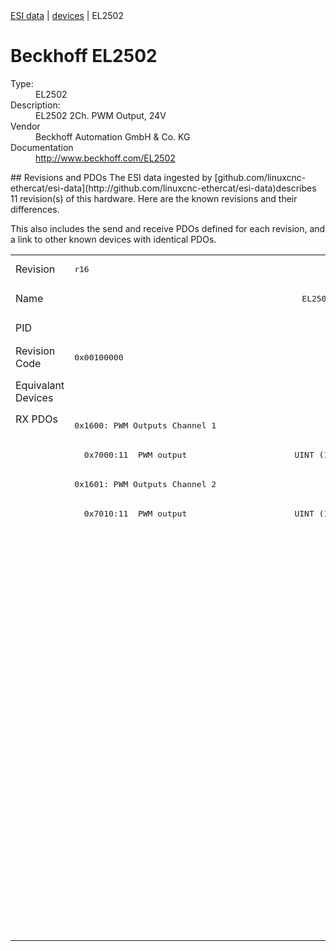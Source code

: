<div class="nav"><a href="/esi-data">ESI data</a> | <a href="/esi-data/devices">devices</a> | EL2502</div>

#  Beckhoff EL2502

<dl>
  <dt>Type:</dt><dd>EL2502</dd>
  <dt>Description:</dt><dd>EL2502 2Ch. PWM Output, 24V</dd>
  <dt>Vendor</dt><dd>Beckhoff Automation GmbH & Co. KG</dd>
  <dt>Documentation</dt><dd><a href="http://www.beckhoff.com/EL2502">http://www.beckhoff.com/EL2502</a></dd>
</dl>
## Revisions and PDOs
The ESI data ingested by [github.com/linuxcnc-ethercat/esi-data](http://github.com/linuxcnc-ethercat/esi-data)describes 11 revision(s) of this hardware.  Here are the known revisions and their differences.

This also includes the send and receive PDOs defined for each revision, and a link to other known devices with identical PDOs.

<table>
<tr >
<td class="first">Revision</td>
<td ><pre>r16</pre></td>
<td ><pre>r17</pre></td>
<td ><pre>r18</pre></td>
<td ><pre>r19</pre></td>
<td ><pre>r20</pre></td>
<td ><pre>r21</pre></td>
<td ><pre>r22</pre></td>
<td ><pre>r23</pre></td>
<td ><pre>r24</pre></td>
<td ><pre>r25</pre></td>
<td ><pre>r26</pre></td>
</tr>
<tr >
<td class="first">Name</td>
<td  colspan=3 align="center"><pre>EL2502 2Ch. PWM Output, 24V</pre></td>
<td  colspan=8 align="center"><pre>EL2502 2Ch. PWM output, 24V</pre></td>
</tr>
<tr >
<td class="first">PID</td>
<td  colspan=11 align="center"><pre>0x09c63052</pre></td>
</tr>
<tr >
<td class="first">Revision Code</td>
<td ><pre>0x00100000</pre></td>
<td ><pre>0x00110000</pre></td>
<td ><pre>0x00120000</pre></td>
<td ><pre>0x00130000</pre></td>
<td ><pre>0x00140000</pre></td>
<td ><pre>0x00150000</pre></td>
<td ><pre>0x00160000</pre></td>
<td ><pre>0x00170000</pre></td>
<td ><pre>0x00180000</pre></td>
<td ><pre>0x00190000</pre></td>
<td ><pre>0x001a0000</pre></td>
</tr>
<tr >
<td class="first">Equivalant Devices</td>
<td  colspan=5 align="center"></td>
<td  colspan=3 align="center"><pre><a href="EJ2502">EJ2502 r23</a></pre></td>
<td ></td>
<td  colspan=2 align="center"><pre><a href="EJ2502">EJ2502 r24</a><br/><a href="EL2502-0005">EL2502-0005 r16</a></pre></td>
</tr>
<tr class="rxpdo pdosection">
<td class="first" rowspan=18 valign=top>RX PDOs</td>
<td colspan=11 align="left"><pre>0x1600: PWM Outputs Channel 1</pre></td>
<td></td>
</tr>
<tr class="rxpdo">
<td  colspan=11 align="left"><pre>  0x7000:11  PWM output                      UINT (16 bits)</pre></td>
</tr>
<tr class="rxpdo pdosection">
<td ><pre>0x1601: PWM Outputs Channel 2</pre></td>
<td  colspan=2 align="left"></td>
<td  colspan=8 align="left"><pre>0x1601: PWM Outputs Channel 2</pre></td>
</tr>
<tr class="rxpdo">
<td ><pre>  0x7010:11  PWM output                      UINT (16 bits)</pre></td>
<td  colspan=2 align="left"></td>
<td  colspan=8 align="left"><pre>  0x7010:11  PWM output                      UINT (16 bits)</pre></td>
</tr>
<tr class="rxpdo pdosection">
<td ></td>
<td  colspan=10 align="left"><pre>0x1602: PWM Outputs Channel 1</pre></td>
</tr>
<tr class="rxpdo">
<td ></td>
<td  colspan=10 align="left"><pre>  0x7000:11  PWM output                      UINT (16 bits)</pre></td>
</tr>
<tr class="rxpdo">
<td ></td>
<td  colspan=10 align="left"><pre>  0x7000:12  PWM period                      UINT (16 bits)</pre></td>
</tr>
<tr class="rxpdo pdosection">
<td ></td>
<td  colspan=2 align="left"><pre>0x1601: PWM Outputs Channel 2</pre></td>
<td  colspan=8 align="left"></td>
</tr>
<tr class="rxpdo">
<td ></td>
<td  colspan=2 align="left"><pre>  0x7010:11  PWM output                      UINT (16 bits)</pre></td>
<td  colspan=8 align="left"></td>
</tr>
<tr class="rxpdo pdosection">
<td ></td>
<td  colspan=10 align="left"><pre>0x1603: PWM Outputs Channel 2</pre></td>
</tr>
<tr class="rxpdo">
<td ></td>
<td  colspan=10 align="left"><pre>  0x7010:11  PWM output                      UINT (16 bits)</pre></td>
</tr>
<tr class="rxpdo">
<td ></td>
<td  colspan=10 align="left"><pre>  0x7010:12  PWM period                      UINT (16 bits)</pre></td>
</tr>
<tr class="rxpdo pdosection">
<td  colspan=5 align="left"></td>
<td  colspan=6 align="left"><pre>0x1604: PWM Outputs Channel 1</pre></td>
</tr>
<tr class="rxpdo">
<td  colspan=5 align="left"></td>
<td  colspan=6 align="left"><pre>  0x7000:11  PWM output                      UINT (16 bits)</pre></td>
</tr>
<tr class="rxpdo">
<td  colspan=5 align="left"></td>
<td  colspan=6 align="left"><pre>  0x7000:13  PWM period 1Hz                  UDINT (32 bits)</pre></td>
</tr>
<tr class="rxpdo pdosection">
<td  colspan=5 align="left"></td>
<td  colspan=6 align="left"><pre>0x1605: PWM Outputs Channel 2</pre></td>
</tr>
<tr class="rxpdo">
<td  colspan=5 align="left"></td>
<td  colspan=6 align="left"><pre>  0x7010:11  PWM output                      UINT (16 bits)</pre></td>
</tr>
<tr class="rxpdo">
<td  colspan=5 align="left"></td>
<td  colspan=6 align="left"><pre>  0x7010:13  PWM period 1Hz                  UDINT (32 bits)</pre></td>
</tr>
</table>
